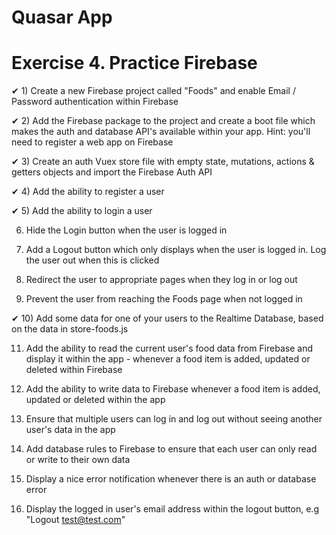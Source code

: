 # Quasar App

# Exercise 4. Practice Firebase

✔ 1) Create a new Firebase project called "Foods" and enable Email / Password authentication within Firebase

✔ 2) Add the Firebase package to the project and create a boot file which makes the auth and database API's available within your app. Hint: you'll need to register a web app on Firebase

✔ 3) Create an auth Vuex store file with empty state, mutations, actions & getters objects and import the Firebase Auth API

✔ 4) Add the ability to register a user

✔ 5) Add the ability to login a user

6) Hide the Login button when the user is logged in

7) Add a Logout button which only displays when the user is logged in. Log the user out when this is clicked

8) Redirect the user to appropriate pages when they log in or log out

9) Prevent the user from reaching the Foods page when not logged in

✔ 10) Add some data for one of your users to the Realtime Database, based on the data in store-foods.js

11) Add the ability to read the current user's food data from Firebase and display it within the app - whenever a food item is added, updated or deleted within Firebase

12) Add the ability to write data to Firebase whenever a food item is added, updated or deleted within the app

13) Ensure that multiple users can log in and log out without seeing another user's data in the app

14) Add database rules to Firebase to ensure that each user can only read or write to their own data

15) Display a nice error notification whenever there is an auth or database error

16) Display the logged in user's email address within the logout button, e.g "Logout test@test.com"

